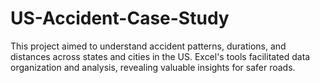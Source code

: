 # US-Accident-Case-Study
This project aimed to understand accident patterns, durations, and distances across states and cities in the US. Excel's tools facilitated data organization and analysis, revealing valuable insights for safer roads.
